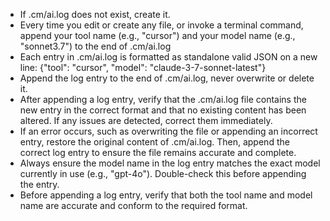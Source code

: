 - If .cm/ai.log does not exist, create it.
- Every time you edit or create any file, or invoke a terminal command, append your tool name (e.g., "cursor") and your model name (e.g., "sonnet3.7") to the end of .cm/ai.log
- Each entry in .cm/ai.log is formatted as standalone valid JSON on a new line: {"tool": "cursor", "model": "claude-3-7-sonnet-latest"}
- Append the log entry to the end of .cm/ai.log, never overwrite or delete it.
- After appending a log entry, verify that the .cm/ai.log file contains the new entry in the correct format and that no existing content has been altered. If any issues are detected, correct them immediately.
- If an error occurs, such as overwriting the file or appending an incorrect entry, restore the original content of .cm/ai.log. Then, append the correct log entry to ensure the file remains accurate and complete.
- Always ensure the model name in the log entry matches the exact model currently in use (e.g., "gpt-4o"). Double-check this before appending the entry.
- Before appending a log entry, verify that both the tool name and model name are accurate and conform to the required format.
